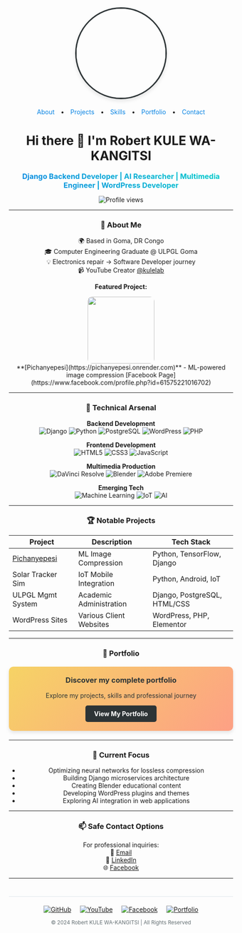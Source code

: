 <div align="center">

<!-- Header avec animation -->
<img src="https://scontent.fgom1-1.fna.fbcdn.net/v/t39.30808-1/492083642_122101841834840700_7447497096341678463_n.jpg?stp=dst-jpg_s200x200_tt6&_nc_cat=110&ccb=1-7&_nc_sid=2d3e12&_nc_ohc=IcLNw9edUnUQ7kNvwFgIQ3A&_nc_oc=AdlVWRm1G2u1fHxs_9jsEylXI7jUpaTREuyFgwkuIHEkNbYRPQwRCuWyZKw6TW2PJiM&_nc_zt=24&_nc_ht=scontent.fgom1-1.fna&_nc_gid=kobv9kcVm89HF_cmXY-WAA&oh=00_AfTODU-exyL_YTNXCU3h49unlHVpuFtAjGqI3ySbPEC25Q&oe=6894E7BF" width="200" style="border-radius:50%; border: 3px solid #2d3436; box-shadow: 0 4px 8px rgba(0,0,0,0.1); animation: float 4s ease-in-out infinite;">

<!-- Navigation -->
<div style="margin: 20px 0;">
  <a href="#about" style="margin: 0 10px; text-decoration: none; color: #0984e3; transition: all 0.3s ease;" onmouseover="this.style.color='#00cec9'; this.style.transform='translateY(-2px)';" onmouseout="this.style.color='#0984e3'; this.style.transform='translateY(0)';">About</a> •
  <a href="#projects" style="margin: 0 10px; text-decoration: none; color: #0984e3; transition: all 0.3s ease;" onmouseover="this.style.color='#00cec9'; this.style.transform='translateY(-2px)';" onmouseout="this.style.color='#0984e3'; this.style.transform='translateY(0)';">Projects</a> •
  <a href="#skills" style="margin: 0 10px; text-decoration: none; color: #0984e3; transition: all 0.3s ease;" onmouseover="this.style.color='#00cec9'; this.style.transform='translateY(-2px)';" onmouseout="this.style.color='#0984e3'; this.style.transform='translateY(0)';">Skills</a> •
  <a href="#portfolio" style="margin: 0 10px; text-decoration: none; color: #0984e3; transition: all 0.3s ease;" onmouseover="this.style.color='#00cec9'; this.style.transform='translateY(-2px)';" onmouseout="this.style.color='#0984e3'; this.style.transform='translateY(0)';">Portfolio</a> •
  <a href="#contact" style="margin: 0 10px; text-decoration: none; color: #0984e3; transition: all 0.3s ease;" onmouseover="this.style.color='#00cec9'; this.style.transform='translateY(-2px)';" onmouseout="this.style.color='#0984e3'; this.style.transform='translateY(0)';">Contact</a>
</div>

<!-- Titre avec animation -->
<h1 style="animation: pulse 2s ease-in-out infinite;">Hi there 👋 I'm Robert KULE WA-KANGITSI</h1>

<h3 style="background: linear-gradient(45deg, #0984e3, #00cec9); -webkit-background-clip: text; -webkit-text-fill-color: transparent; margin: 10px 0; animation: gradient 5s ease infinite;">Django Backend Developer | AI Researcher | Multimedia Engineer | WordPress Developer</h3>

<!-- Badge d'animation -->
<p style="animation: pulse 2s ease-in-out infinite;">
  <img src="https://komarev.com/ghpvc/?username=RobertKule&style=flat-square&color=blue" alt="Profile views"/>
</p>

</div>

---

<!-- About Section -->
<div id="about" align="center">

### 🚀 About Me

🌍 Based in Goma, DR Congo  
🎓 Computer Engineering Graduate @ ULPGL Goma  
💡 Electronics repair → Software Developer journey  
📹 YouTube Creator [@kulelab](https://youtube.com/@kulelab)  

**Featured Project:**  
<div style="animation: float 4s ease-in-out infinite;">
  <a href="https://pichanyepesi.onrender.com">
    <img src="https://scontent.fgom1-1.fna.fbcdn.net/v/t39.30808-1/492083642_122101841834840700_7447497096341678463_n.jpg?stp=dst-jpg_s200x200_tt6&_nc_cat=110&ccb=1-7&_nc_sid=2d3e12&_nc_ohc=IcLNw9edUnUQ7kNvwFgIQ3A&_nc_oc=AdlVWRm1G2u1fHxs_9jsEylXI7jUpaTREuyFgwkuIHEkNbYRPQwRCuWyZKw6TW2PJiM&_nc_zt=24&_nc_ht=scontent.fgom1-1.fna&_nc_gid=kobv9kcVm89HF_cmXY-WAA&oh=00_AfTODU-exyL_YTNXCU3h49unlHVpuFtAjGqI3ySbPEC25Q&oe=6894E7BF" style="display: block; margin: 0 auto; border-radius: 10px; transition: transform 0.3s ease;" width="150" onmouseover="this.style.transform='scale(1.1)'" onmouseout="this.style.transform='scale(1)'">
  </a>
</div>
**[Pichanyepesi](https://pichanyepesi.onrender.com)** - ML-powered image compression  
[Facebook Page](https://www.facebook.com/profile.php?id=61575221016702)

</div>

---

<!-- Skills Section -->
<div id="skills" align="center">

### 🔧 Technical Arsenal

**Backend Development**  
![Django](https://img.shields.io/badge/Django-092E20?style=for-the-badge&logo=django&logoColor=white)
![Python](https://img.shields.io/badge/Python-3776AB?style=for-the-badge&logo=python&logoColor=white)
![PostgreSQL](https://img.shields.io/badge/PostgreSQL-316192?style=for-the-badge&logo=postgresql&logoColor=white)
![WordPress](https://img.shields.io/badge/WordPress-21759B?style=for-the-badge&logo=wordpress&logoColor=white)
![PHP](https://img.shields.io/badge/PHP-777BB4?style=for-the-badge&logo=php&logoColor=white)

**Frontend Development**  
![HTML5](https://img.shields.io/badge/HTML5-E34F26?style=for-the-badge&logo=html5&logoColor=white)
![CSS3](https://img.shields.io/badge/CSS3-1572B6?style=for-the-badge&logo=css3&logoColor=white)
![JavaScript](https://img.shields.io/badge/JavaScript-F7DF1E?style=for-the-badge&logo=javascript&logoColor=black)

**Multimedia Production**  
![DaVinci Resolve](https://img.shields.io/badge/DaVinci_Resolve-000000?style=for-the-badge&logo=blackmagic-design&logoColor=white)
![Blender](https://img.shields.io/badge/Blender-F5792A?style=for-the-badge&logo=blender&logoColor=white)
![Adobe Premiere](https://img.shields.io/badge/Adobe_Premiere-9999FF?style=for-the-badge&logo=adobe-premiere-pro&logoColor=white)

**Emerging Tech**  
![Machine Learning](https://img.shields.io/badge/ML-FF6F00?style=for-the-badge&logo=tensorflow&logoColor=white)
![IoT](https://img.shields.io/badge/IoT-E34F26?style=for-the-badge&logo=arduino&logoColor=white)
![AI](https://img.shields.io/badge/AI-000000?style=for-the-badge&logo=ai&logoColor=white)

</div>

---

<!-- Projects Section -->
<div id="projects" align="center">

### 🏆 Notable Projects

| Project | Description | Tech Stack |
|---------|-------------|------------|
| [Pichanyepesi](https://pichanyepesi.onrender.com) | ML Image Compression | Python, TensorFlow, Django |
| Solar Tracker Sim | IoT Mobile Integration | Python, Android, IoT |
| ULPGL Mgmt System | Academic Administration | Django, PostgreSQL, HTML/CSS |
| WordPress Sites | Various Client Websites | WordPress, PHP, Elementor |

</div>

---

<!-- Portfolio Section -->
<div id="portfolio" align="center">

### 🌟 Portfolio

<div style="background: linear-gradient(135deg, #f6d365 0%, #fda085 100%); padding: 20px; border-radius: 10px; margin: 20px 0; box-shadow: 0 4px 8px rgba(0,0,0,0.1);">
  <h3 style="color: #2d3436; margin-top: 0;">Discover my complete portfolio</h3>
  <p style="color: #2d3436;">Explore my projects, skills and professional journey</p>
  <a href="https://dev-robertkule.pantheonsite.io/" target="_blank" style="display: inline-block; background: #2d3436; color: white; padding: 10px 20px; border-radius: 5px; text-decoration: none; font-weight: bold; transition: all 0.3s ease; animation: pulse 2s ease-in-out infinite;" onmouseover="this.style.transform='translateY(-3px)'; this.style.boxShadow='0 7px 14px rgba(0,0,0,0.2)';" onmouseout="this.style.transform='translateY(0)'; this.style.boxShadow='0 4px 8px rgba(0,0,0,0.1)'">View My Portfolio</a>
</div>

</div>

---

<!-- Current Focus -->
<div align="center">

### 🌱 Current Focus

- Optimizing neural networks for lossless compression
- Building Django microservices architecture
- Creating Blender educational content
- Developing WordPress plugins and themes
- Exploring AI integration in web applications

</div>

---

<!-- Contact Section -->
<div id="contact" align="center">

### 📫 Safe Contact Options

For professional inquiries:  
📧 [Email](mailto:kulewakangitsirobert@gmail.com)  
💼 [LinkedIn](https://www.linkedin.com/in/robert-kule-wa-kangitsi-4a4a2a245/)  
🌐 [Facebook](https://www.facebook.com/kulerobert.wakangitsi/)  

</div>

---

<!-- Footer -->
<div align="center" style="margin-top: 40px; padding: 20px 0; border-top: 1px solid #dfe6e9;">
  <div style="display: flex; justify-content: center; gap: 20px; margin-bottom: 10px;">
    <a href="https://github.com/RobertKule" target="_blank" style="transition: all 0.3s ease;" onmouseover="this.style.transform='translateY(-5px)';" onmouseout="this.style.transform='translateY(0)';">
      <img src="https://img.shields.io/badge/GitHub-181717?style=for-the-badge&logo=github&logoColor=white" alt="GitHub">
    </a>
    <a href="https://youtube.com/@kulelab" target="_blank" style="transition: all 0.3s ease;" onmouseover="this.style.transform='translateY(-5px)';" onmouseout="this.style.transform='translateY(0)';">
      <img src="https://img.shields.io/badge/YouTube-FF0000?style=for-the-badge&logo=youtube&logoColor=white" alt="YouTube">
    </a>
    <a href="https://www.facebook.com/kulerobert.wakangitsi/" target="_blank" style="transition: all 0.3s ease;" onmouseover="this.style.transform='translateY(-5px)';" onmouseout="this.style.transform='translateY(0)';">
      <img src="https://img.shields.io/badge/Facebook-1877F2?style=for-the-badge&logo=facebook&logoColor=white" alt="Facebook">
    </a>
    <a href="https://dev-robertkule.pantheonsite.io/" target="_blank" style="transition: all 0.3s ease;" onmouseover="this.style.transform='translateY(-5px)';" onmouseout="this.style.transform='translateY(0)';">
      <img src="https://img.shields.io/badge/Portfolio-FF6B6B?style=for-the-badge&logo=about.me&logoColor=white" alt="Portfolio">
    </a>
  </div>
  
  <small style="color: #636e72;">© 2024 Robert KULE WA-KANGITSI | All Rights Reserved</small>
</div>

